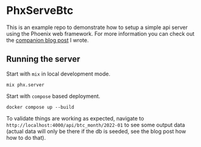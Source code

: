 # PhxServeBtc

This is an example repo to demonstrate how to setup a simple api server using the Phoenix web framework. For more information you can check out the [companion blog post](https://www.dsfcode.com/posts/simple-api-server-in-phoenix/) I wrote.

## Running the server

Start with `mix` in local development mode.

```
mix phx.server
```

Start with `compose` based deployment.

```
docker compose up --build
```

To validate things are working as expected, navigate to `http://localhost:4000/api/btc_month/2022-01` to see some output data (actual data will only be there if the db is seeded, see the blog post how how to do that).


